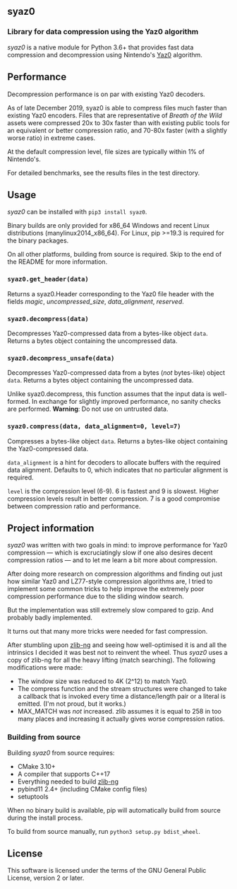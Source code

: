 ## syaz0
### Library for data compression using the Yaz0 algorithm

*syaz0* is a native module for Python 3.6+ that provides fast data compression and decompression using Nintendo's [Yaz0](https://zeldamods.org/wiki/Yaz0) algorithm.

## Performance

Decompression performance is on par with existing Yaz0 decoders.

As of late December 2019, syaz0 is able to compress files much faster than existing Yaz0 encoders. Files that are representative of *Breath of the Wild* assets were compressed 20x to 30x faster than with existing public tools for an equivalent or better compression ratio, and 70-80x faster (with a slightly worse ratio) in extreme cases.

At the default compression level, file sizes are typically within 1% of Nintendo's.

For detailed benchmarks, see the results files in the test directory.

## Usage

*syaz0* can be installed with `pip3 install syaz0`.

Binary builds are only provided for x86_64 Windows and recent Linux distributions (manylinux2014_x86_64). For Linux, pip >=19.3 is required for the binary packages.

On all other platforms, building from source is required. Skip to the end of the README for more information.

### `syaz0.get_header(data)`

Returns a syaz0.Header corresponding to the Yaz0 file header with the fields *magic*, *uncompressed_size*, *data_alignment*, *reserved*.

### `syaz0.decompress(data)`

Decompresses Yaz0-compressed data from a bytes-like object `data`. Returns a bytes object containing the uncompressed data.

### `syaz0.decompress_unsafe(data)`

Decompresses Yaz0-compressed data from a bytes (*not* bytes-like) object `data`. Returns a bytes object containing the uncompressed data.

Unlike syaz0.decompress, this function assumes that the input data is well-formed. In exchange for slightly improved performance, no sanity checks are performed. **Warning**: Do not use on untrusted data.

### `syaz0.compress(data, data_alignment=0, level=7)`

Compresses a bytes-like object `data`. Returns a bytes-like object containing the Yaz0-compressed data.

`data_alignment` is a hint for decoders to allocate buffers with the required data alignment. Defaults to 0, which indicates that no particular alignment is required.

`level` is the compression level (6-9). 6 is fastest and 9 is slowest. Higher compression levels result in better compression. 7 is a good compromise between compression ratio and performance.

## Project information

*syaz0* was written with two goals in mind: to improve performance for Yaz0 compression — which is excruciatingly slow if one also desires decent compression ratios — and to let me learn a bit more about compression.

After doing more research on compression algorithms and finding out
just how similar Yaz0 and LZ77-style compression algorithms are,
I tried to implement some common tricks to help improve the extremely
poor compression performance due to the sliding window search.

But the implementation was still extremely slow compared to gzip. And probably badly implemented.

It turns out that many more tricks were needed for fast compression.

After stumbling upon [zlib-ng](https://github.com/zlib-ng/zlib-ng) and seeing how well-optimised it is
and all the intrinsics I decided it was best not to reinvent the wheel.
Thus *syaz0* uses a copy of zlib-ng for all the heavy lifting (match searching). The following modifications were made:

* The window size was reduced to 4K (2^12) to match Yaz0.
* The compress function and the stream structures were changed to take
  a callback that is invoked every time a distance/length pair or a
  literal is emitted. (I'm not proud, but it works.)
* MAX_MATCH was *not* increased. zlib assumes it is equal to 258 in
  too many places and increasing it actually gives worse compression ratios.

### Building from source

Building *syaz0* from source requires:

* CMake 3.10+
* A compiler that supports C++17
* Everything needed to build [zlib-ng](https://github.com/zlib-ng/zlib-ng)
* pybind11 2.4+ (including CMake config files)
* setuptools

When no binary build is available, pip will automatically build from source during the install process.

To build from source manually, run `python3 setup.py bdist_wheel`.

## License

This software is licensed under the terms of the GNU General Public License, version 2 or later.
